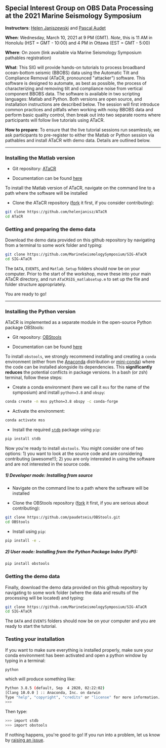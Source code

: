 ## Special Interest Group on OBS Data Processing at the 2021 Marine Seismology Symposium


**Instructors**: [Helen Janiszewski](https://helenjaniszewski.squarespace.com) and [Pascal Audet](https://www.uogeophysics.com/authors/admin/)

**When**: Wednesday, March 10, 2021 at 9 PM (GMT). *Note*, this is 11 AM in Honolulu (HST = GMT - 10:00) and 4 PM in Ottawa (EST = GMT - 5:00)

**Where**: On zoom (link available via Marine Seismology Symposium pathables registration)

**What**: This SIG will provide hands-on tutorials to process broadband ocean-bottom seismic (BBOBS) data using the Automatic Tilt and Compliance Removal (ATaCR, pronounced "attacker") software. This software is designed to automate, as best as possible, the process of characterizing and removing tilt and compliance noise from vertical component BBOBS data. The software is available in two scripting languages: Matlab and Python. Both versions are open source, and installation instructions are described below. The session will first introduce common practices and pitfalls when working with noisy BBOBS data and perform basic quality control, then break out into two separate rooms where participants will follow live tutorials using ATaCR. 

**How to prepare**: To ensure that the live tutorial sessions run seamlessly, we ask participants to pre-register to either the Matlab or Python session via pathables and install ATaCR with demo data. Details are outlined below.

---

### Installing the Matlab version

- Git repository: [ATaCR](https://github.com/helenjanisz/ATaCR)

- Documentation can be found [here](https://github.com/helenjanisz/ATaCR/blob/master/ATaCR_Manual.pdf)

To install the Matlab version of ATaCR, navigate on the command line to a path where the software will be installed

- Clone the ATaCR repository ([fork](https://docs.github.com/en/github/getting-started-with-github/fork-a-repo) it first, if you consider contributing):

```bash
git clone https://github.com/helenjanisz/ATaCR
cd ATaCR
```

### Getting and preparing the demo data

Download the demo data provided on this github repository by navigating from a terminal to some work folder and typing:

```bash
git clone https://github.com/MarineSeismologySymposium/SIG-ATaCR
cd SIG-ATaCR
```

The `DATA`, `EVENTS`, and `Matlab_Setup` folders should now be on your computer. Prior to the start of the workshop, move these into your main ATaCR directory, and run `ATaCRSIG_matlabsetup.m` to set up the file and folder structure appropriately.

You are ready to go!

---

### Installing the Python version

ATaCR is implemented as a separate module in the open-source Python package OBStools:

- Git repository: [OBStools](https://github.com/nfsi-canada/OBStools)

- Documentation can be found [here](https://nfsi-canada.github.io/OBStools/)

To install `obstools`, we strongly recommend installing and creating a `conda` environment (either from the [Anaconda](https://anaconda.org) distribution or [mini-conda](https://docs.conda.io/en/latest/miniconda.html)) where the code can be installed alongside its dependencies. This **significantly reduces** the potential conflicts in package versions. In a bash (or zsh) terminal, follow these steps:

- Create a conda environment (here we call it `mss` for the name of the symposium) and install `python=3.8` and `obspy`:

```bash
conda create -n mss python=3.8 obspy -c conda-forge
```

- Activate the environment:

```bash
conda activate mss
```

- Install the required [`stdb`](https://github.com/schaefferaj/StDb) package using `pip`:

```bash
pip install stdb
```

Now you're ready to install `obstools`. You might consider one of two options: 1) you want to look at the source code and are considering contributing (awesome!!); 2) you are only interested in using the software and are not interested in the source code.

##### 1) Developer mode: Installing from source

- Navigate on the command line to a path where the software will be installed

- Clone the OBStools repository ([fork](https://docs.github.com/en/github/getting-started-with-github/fork-a-repo) it first, if you are serious about contributing):

```bash
git clone https://github.com/paudetseis/OBStools.git
cd OBStools
```

- Install using `pip`:

```bash
pip install -e .
```

##### 2) User mode: Installing from the Python Package Index (PyPI):

```bash
pip install obstools
```

### Getting the demo data

Finally, download the demo data provided on this github repository by navigating to some work folder (where the data and results of the processing will be located) and typing:

```bash
git clone https://github.com/MarineSeismologySymposium/SIG-ATaCR
cd SIG-ATaCR
```

The `DATA` and `EVENTS` folders should now be on your computer and you are ready to start the tutorial.

### Testing your installation

If you want to make sure everything is installed properly, make sure your conda environment has been activated and open a python window by typing in a terminal:

```bash
python
```

which will produce something like:

```bash
Python 3.8.5 (default, Sep  4 2020, 02:22:02) 
[Clang 10.0.0 ] :: Anaconda, Inc. on darwin
Type "help", "copyright", "credits" or "license" for more information.
>>> 
```

Then type:

```bash
>>> import stdb
>>> import obstools
```

If nothing happens, you're good to go! If you run into a problem, let us know by [raising an issue](https://github.com/MarineSeismologySymposium/SIG-ATaCR/issues). 


